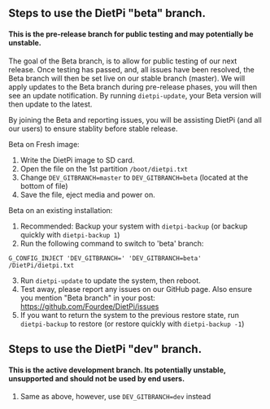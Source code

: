 ## Steps to use the DietPi "beta" branch.
#### This is the pre-release branch for public testing and may potentially be unstable.
The goal of the Beta branch, is to allow for public testing of our next release. Once testing has passed, and, all issues have been resolved, the Beta branch will then be set live on our stable branch (master).
We will apply updates to the Beta branch during pre-release phases, you will then see an update notification. By running ```dietpi-update```, your Beta version will then update to the latest.

By joining the Beta and reporting issues, you will be assisting DietPi (and all our users) to ensure stablity before stable release.

Beta on Fresh image:
1. Write the DietPi image to SD card.
2. Open the file on the 1st partition ```/boot/dietpi.txt```
3. Change ```DEV_GITBRANCH=master``` to ```DEV_GITBRANCH=beta``` (located at the bottom of file)
4. Save the file, eject media and power on.

Beta on an existing installation:
1. Recommended: Backup your system with ```dietpi-backup``` (or backup quickly with ```dietpi-backup 1```)
2. Run the following command to switch to 'beta' branch:
```
G_CONFIG_INJECT 'DEV_GITBRANCH=' 'DEV_GITBRANCH=beta' /DietPi/dietpi.txt
```
3. Run ```dietpi-update``` to update the system, then reboot.
4. Test away, please report any issues on our GitHub page. Also ensure you mention "Beta branch" in your post: https://github.com/Fourdee/DietPi/issues
5. If you want to return the system to the previous restore state, run ```dietpi-backup``` to restore (or restore quickly with ```dietpi-backup -1```)

## Steps to use the DietPi "dev" branch.
#### This is the active development branch. Its potentially unstable, unsupported and should not be used by end users.

1. Same as above, however, use ```DEV_GITBRANCH=dev``` instead
